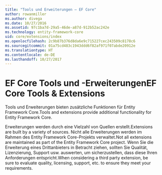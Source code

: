 ```yaml
---
title: "Tools und Erweiterungen – EF Core"
author: rowanmiller
ms.author: divega
ms.date: 10/27/2016
ms.assetid: 97c1ba7d-29a5-46de-a87d-912b52ac242e
ms.technology: entity-framework-core
uid: core/extensions/index
ms.openlocfilehash: 2c9b87b376d8da6e9c715227cec243509c8178c6
ms.sourcegitcommit: 01a75cd483c1943ddd6f82af971f07abde20912e
ms.translationtype: HT
ms.contentlocale: de-DE
ms.lasthandoff: 10/27/2017
---
```

# <a name="ef-core-tools--extensions"></a><span data-ttu-id="cfe92-102">EF Core Tools und -Erweiterungen</span><span class="sxs-lookup"><span data-stu-id="cfe92-102">EF Core Tools & Extensions</span></span>

<span data-ttu-id="cfe92-103">Tools und Erweiterungen bieten zusätzliche Funktionen für Entity Framework Core.</span><span class="sxs-lookup"><span data-stu-id="cfe92-103">Tools and extensions provide additional functionality for Entity Framework Core.</span></span>

<span data-ttu-id="cfe92-104">Erweiterungen werden durch eine Vielzahl von Quellen erstellt.</span><span class="sxs-lookup"><span data-stu-id="cfe92-104">Extensions are built by a variety of sources.</span></span> <span data-ttu-id="cfe92-105">Nicht alle Erweiterungen werden im Rahmen des Entity Framework Core-Projekts verwaltet.</span><span class="sxs-lookup"><span data-stu-id="cfe92-105">Not all extensions are maintained as part of the Entity Framework Core project.</span></span> <span data-ttu-id="cfe92-106">Wenn Sie die Erweiterung eines Drittanbieters in Betracht ziehen, sollten Sie Qualität, Lizenzierung, Support usw. auswerten, um sicherzustellen, dass diese Ihren Anforderungen entspricht.</span><span class="sxs-lookup"><span data-stu-id="cfe92-106">When considering a third party extension, be sure to evaluate quality, licensing, support, etc. to ensure they meet your requirements.</span></span>
